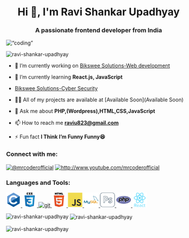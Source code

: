 <h1 align="center">Hi 👋, I'm Ravi Shankar Upadhyay</h1>
<h3 align="center">A passionate frontend developer from India</h3>

<img align=“right” alt=“coding” width=“300” src=“https://tenor.com/en-GB/view/software-software-development-gif-24712790”>

<p align="left"> <img src="https://komarev.com/ghpvc/?username=ravi-shankar-upadhyay&label=Profile%20views&color=0e75b6&style=flat" alt="ravi-shankar-upadhyay" /> </p>

- 🔭 I’m currently working on [Bikswee Solutions-Web development](bikswee.com)

- 🌱 I’m currently learning **React.js, JavaScript**

- [Bikswee Solutions-Cyber Security](security.bikswee.com)

- 👨‍💻 All of my projects are available at [Available Soon](Available Soon)

- 💬 Ask me about **PHP,(Wordpress),HTML,CSS,JavaScript**

- 📫 How to reach me **raviu823@gmail.com**

- ⚡ Fun fact **I Think I’m Funny Funny😆**

<h3 align="left">Connect with me:</h3>
<p align="left">
<a href="https://instagram.com/@mrcoderofficial" target="blank"><img align="center" src="https://raw.githubusercontent.com/rahuldkjain/github-profile-readme-generator/master/src/images/icons/Social/instagram.svg" alt="@mrcoderofficial" height="30" width="40" /></a>
<a href="https://www.youtube.com/c/http://www.youtube.com/mrcoderofficial" target="blank"><img align="center" src="https://raw.githubusercontent.com/rahuldkjain/github-profile-readme-generator/master/src/images/icons/Social/youtube.svg" alt="http://www.youtube.com/mrcoderofficial" height="30" width="40" /></a>
</p>

<h3 align="left">Languages and Tools:</h3>
<p align="left"> <a href="https://www.cprogramming.com/" target="_blank" rel="noreferrer"> <img src="https://raw.githubusercontent.com/devicons/devicon/master/icons/c/c-original.svg" alt="c" width="40" height="40"/> </a> <a href="https://www.w3schools.com/css/" target="_blank" rel="noreferrer"> <img src="https://raw.githubusercontent.com/devicons/devicon/master/icons/css3/css3-original-wordmark.svg" alt="css3" width="40" height="40"/> </a> <a href="https://git-scm.com/" target="_blank" rel="noreferrer"> <img src="https://www.vectorlogo.zone/logos/git-scm/git-scm-icon.svg" alt="git" width="40" height="40"/> </a> <a href="https://www.w3.org/html/" target="_blank" rel="noreferrer"> <img src="https://raw.githubusercontent.com/devicons/devicon/master/icons/html5/html5-original-wordmark.svg" alt="html5" width="40" height="40"/> </a> <a href="https://developer.mozilla.org/en-US/docs/Web/JavaScript" target="_blank" rel="noreferrer"> <img src="https://raw.githubusercontent.com/devicons/devicon/master/icons/javascript/javascript-original.svg" alt="javascript" width="40" height="40"/> </a> <a href="https://www.mysql.com/" target="_blank" rel="noreferrer"> <img src="https://raw.githubusercontent.com/devicons/devicon/master/icons/mysql/mysql-original-wordmark.svg" alt="mysql" width="40" height="40"/> </a> <a href="https://www.photoshop.com/en" target="_blank" rel="noreferrer"> <img src="https://raw.githubusercontent.com/devicons/devicon/master/icons/photoshop/photoshop-line.svg" alt="photoshop" width="40" height="40"/> </a> <a href="https://www.php.net" target="_blank" rel="noreferrer"> <img src="https://raw.githubusercontent.com/devicons/devicon/master/icons/php/php-original.svg" alt="php" width="40" height="40"/> </a> <a href="https://reactjs.org/" target="_blank" rel="noreferrer"> <img src="https://raw.githubusercontent.com/devicons/devicon/master/icons/react/react-original-wordmark.svg" alt="react" width="40" height="40"/> </a> </p>

<p><img align="left" src="https://github-readme-stats.vercel.app/api/top-langs?username=ravi-shankar-upadhyay&show_icons=true&locale=en&layout=compact" alt="ravi-shankar-upadhyay" /></p>

<p>&nbsp;<img align="center" src="https://github-readme-stats.vercel.app/api?username=ravi-shankar-upadhyay&show_icons=true&locale=en" alt="ravi-shankar-upadhyay" /></p>

<p><img align="center" src="https://github-readme-streak-stats.herokuapp.com/?user=ravi-shankar-upadhyay&" alt="ravi-shankar-upadhyay" /></p>

